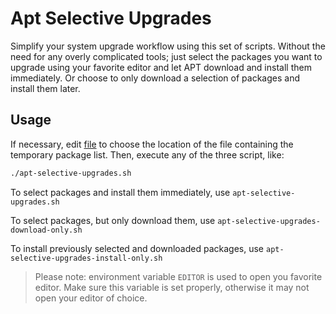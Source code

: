 # Apt Selective Upgrades

Simplify your system upgrade workflow using this set of scripts.  Without the
need for any overly complicated tools; just select the packages you want to
upgrade using your favorite editor and let APT download and install them
immediately.  Or choose to only download a selection of packages and install
them later.

## Usage

If necessary, edit [file](/file) to choose the location of the file containing the
temporary package list.  Then, execute any of the three script, like:

```sh
./apt-selective-upgrades.sh
```

To select packages and install them immediately, use `apt-selective-upgrades.sh`

To select packages, but only download them, use
`apt-selective-upgrades-download-only.sh`

To install previously selected and downloaded packages, use
`apt-selective-upgrades-install-only.sh`

> Please note: environment variable `EDITOR` is used to open you favorite
> editor.  Make sure this variable is set properly, otherwise it may not open
> your editor of choice.
